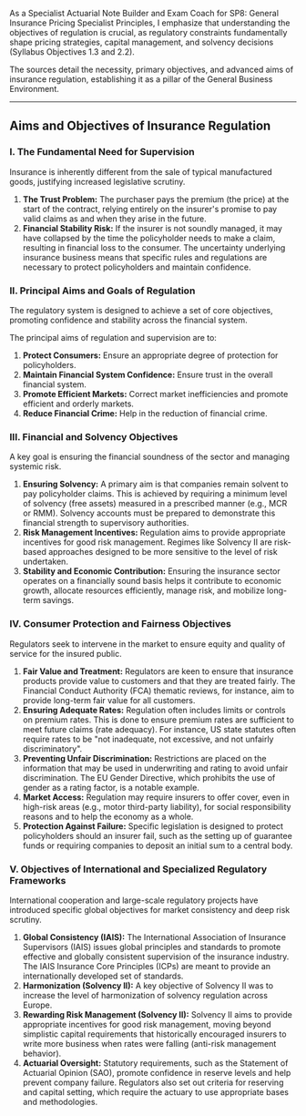 As a Specialist Actuarial Note Builder and Exam Coach for SP8: General Insurance Pricing Specialist Principles, I emphasize that understanding the objectives of regulation is crucial, as regulatory constraints fundamentally shape pricing strategies, capital management, and solvency decisions (Syllabus Objectives 1.3 and 2.2).

The sources detail the necessity, primary objectives, and advanced aims of insurance regulation, establishing it as a pillar of the General Business Environment.

---

## **Aims and Objectives of Insurance Regulation**

### **I. The Fundamental Need for Supervision**

Insurance is inherently different from the sale of typical manufactured goods, justifying increased legislative scrutiny.

1. **The Trust Problem:** The purchaser pays the premium (the price) at the start of the contract, relying entirely on the insurer's promise to pay valid claims as and when they arise in the future.  
2. **Financial Stability Risk:** If the insurer is not soundly managed, it may have collapsed by the time the policyholder needs to make a claim, resulting in financial loss to the consumer. The uncertainty underlying insurance business means that specific rules and regulations are necessary to protect policyholders and maintain confidence.

### **II. Principal Aims and Goals of Regulation**

The regulatory system is designed to achieve a set of core objectives, promoting confidence and stability across the financial system.

The principal aims of regulation and supervision are to:

1. **Protect Consumers:** Ensure an appropriate degree of protection for policyholders.  
2. **Maintain Financial System Confidence:** Ensure trust in the overall financial system.  
3. **Promote Efficient Markets:** Correct market inefficiencies and promote efficient and orderly markets.  
4. **Reduce Financial Crime:** Help in the reduction of financial crime.

### **III. Financial and Solvency Objectives**

A key goal is ensuring the financial soundness of the sector and managing systemic risk.

1. **Ensuring Solvency:** A primary aim is that companies remain solvent to pay policyholder claims. This is achieved by requiring a minimum level of solvency (free assets) measured in a prescribed manner (e.g., MCR or RMM). Solvency accounts must be prepared to demonstrate this financial strength to supervisory authorities.  
2. **Risk Management Incentives:** Regulation aims to provide appropriate incentives for good risk management. Regimes like Solvency II are risk-based approaches designed to be more sensitive to the level of risk undertaken.  
3. **Stability and Economic Contribution:** Ensuring the insurance sector operates on a financially sound basis helps it contribute to economic growth, allocate resources efficiently, manage risk, and mobilize long-term savings.

### **IV. Consumer Protection and Fairness Objectives**

Regulators seek to intervene in the market to ensure equity and quality of service for the insured public.

1. **Fair Value and Treatment:** Regulators are keen to ensure that insurance products provide value to customers and that they are treated fairly. The Financial Conduct Authority (FCA) thematic reviews, for instance, aim to provide long-term fair value for all customers.  
2. **Ensuring Adequate Rates:** Regulation often includes limits or controls on premium rates. This is done to ensure premium rates are sufficient to meet future claims (rate adequacy). For instance, US state statutes often require rates to be "not inadequate, not excessive, and not unfairly discriminatory".  
3. **Preventing Unfair Discrimination:** Restrictions are placed on the information that may be used in underwriting and rating to avoid unfair discrimination. The EU Gender Directive, which prohibits the use of gender as a rating factor, is a notable example.  
4. **Market Access:** Regulation may require insurers to offer cover, even in high-risk areas (e.g., motor third-party liability), for social responsibility reasons and to help the economy as a whole.  
5. **Protection Against Failure:** Specific legislation is designed to protect policyholders should an insurer fail, such as the setting up of guarantee funds or requiring companies to deposit an initial sum to a central body.

### **V. Objectives of International and Specialized Regulatory Frameworks**

International cooperation and large-scale regulatory projects have introduced specific global objectives for market consistency and deep risk scrutiny.

1. **Global Consistency (IAIS):** The International Association of Insurance Supervisors (IAIS) issues global principles and standards to promote effective and globally consistent supervision of the insurance industry. The IAIS Insurance Core Principles (ICPs) are meant to provide an internationally developed set of standards.  
2. **Harmonization (Solvency II):** A key objective of Solvency II was to increase the level of harmonization of solvency regulation across Europe.  
3. **Rewarding Risk Management (Solvency II):** Solvency II aims to provide appropriate incentives for good risk management, moving beyond simplistic capital requirements that historically encouraged insurers to write more business when rates were falling (anti-risk management behavior).  
4. **Actuarial Oversight:** Statutory requirements, such as the Statement of Actuarial Opinion (SAO), promote confidence in reserve levels and help prevent company failure. Regulators also set out criteria for reserving and capital setting, which require the actuary to use appropriate bases and methodologies.

